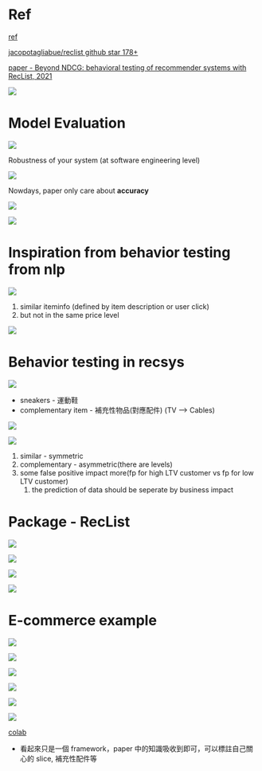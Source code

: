 # Ref

[ref](https://docs.google.com/presentation/d/e/2PACX-1vQZvsblf-15mwOs-f-UOxY9KoPcUaGS5Uof7i80Wyq1MQk5jUDkLIjLPWf5fFCf3DwxBsEx6QmsLjN0/pub?start=false&loop=false&delayms=3000&slide=id.g10a740b980a_1_1081)

[jacopotagliabue/reclist github star 178+](https://github.com/jacopotagliabue/reclist)

[paper - Beyond NDCG: behavioral testing of recommender systems with RecList, 2021](https://arxiv.org/pdf/2111.09963.pdf)


<img src='./assets/behaviorRec_1.png'></img>

# Model Evaluation

<img src='./assets/behaviorRec_2.png'></img>

Robustness of your system (at software engineering level)

<img src='./assets/behaviorRec_3.png'></img>

Nowdays, paper only care about **accuracy**

<img src='./assets/behaviorRec_4.png'></img>

<img src='./assets/behaviorRec_5.png'></img>

# Inspiration from behavior testing from nlp

<img src='./assets/behaviorRec_6.png'></img>

1. similar iteminfo (defined by item description or user click)
2. but not in the same price level

<img src='./assets/behaviorRec_7.png'></img>

# Behavior testing in recsys

<img src='./assets/behaviorRec_8.png'></img>

* sneakers - 運動鞋
* complementary item - 補充性物品(對應配件) (TV --> Cables)

<img src='./assets/behaviorRec_9.png'></img>


<img src='./assets/behaviorRec_10.png'></img>

1. similar - symmetric
2. complementary - asymmetric(there are levels)
3. some false positive impact more(fp for high LTV customer vs fp for low LTV customer)
   1. the prediction of data should be seperate by business impact

# Package - RecList

<img src='./assets/behaviorRec_11.png'></img>

<img src='./assets/behaviorRec_12.png'></img>

<img src='./assets/behaviorRec_13.png'></img>

<img src='./assets/behaviorRec_14.png'></img>

# E-commerce example

<img src='./assets/behaviorRec_15.png'></img>

<img src='./assets/behaviorRec_16.png'></img>

<img src='./assets/behaviorRec_17.png'></img>

<img src='./assets/behaviorRec_18.png'></img>

<img src='./assets/behaviorRec_19.png'></img>

<img src='./assets/behaviorRec_20.png'></img>

[colab](https://colab.research.google.com/drive/1Wn5mm0csEkyWqmBBDxNBkfGR6CNfWeH-?usp=sharing#scrollTo=JVVy-XhB8oVz)

* 看起來只是一個 framework，paper 中的知識吸收到即可，可以標註自己關心的 slice, 補充性配件等

